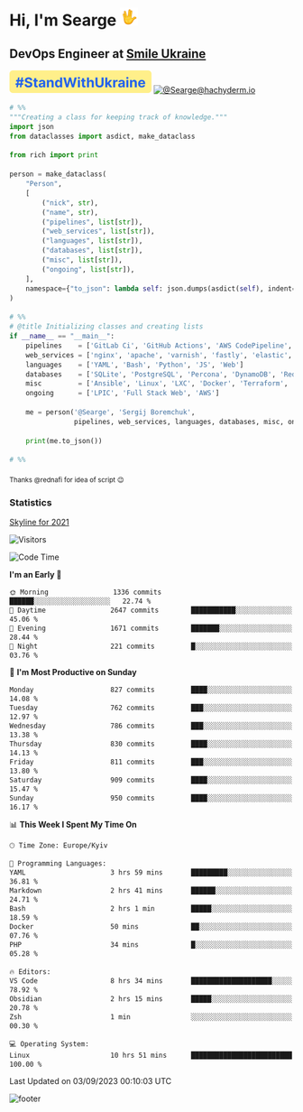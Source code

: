 # Hi, I'm Searge <img src="images/vulcan.webp" style="display: inline-block; margin: 0; height: 2rem" alt="Vulcan salute" />

## DevOps Engineer at [Smile Ukraine](https://smile-ukraine.com/en)

[![Stand With Ukraine](https://raw.githubusercontent.com/vshymanskyy/StandWithUkraine/main/badges/StandWithUkraine.svg)](https://stand-with-ukraine.pp.ua)
<a rel="me" href="https://hachyderm.io/@Searge">![@Searge@hachyderm.io](https://img.shields.io/badge/-@Searge-%232B90D9?logo=mastodon&logoColor=white)</a>

```python
# %%
"""Creating a class for keeping track of knowledge."""
import json
from dataclasses import asdict, make_dataclass

from rich import print

person = make_dataclass(
    "Person",
    [
        ("nick", str),
        ("name", str),
        ("pipelines", list[str]),
        ("web_services", list[str]),
        ("languages", list[str]),
        ("databases", list[str]),
        ("misc", list[str]),
        ("ongoing", list[str]),
    ],
    namespace={"to_json": lambda self: json.dumps(asdict(self), indent=4)},
)

# %%
# @title Initializing classes and creating lists
if __name__ == "__main__":
    pipelines    = ['GitLab Ci', 'GitHub Actions', 'AWS CodePipeline', 'Jenkins']
    web_services = ['nginx', 'apache', 'varnish', 'fastly', 'elastic', 'solr']
    languages    = ['YAML', 'Bash', 'Python', 'JS', 'Web']
    databases    = ['SQLite', 'PostgreSQL', 'Percona', 'DynamoDB', 'Redis']
    misc         = ['Ansible', 'Linux', 'LXC', 'Docker', 'Terraform', 'AWS']
    ongoing      = ['LPIC', 'Full Stack Web', 'AWS']

    me = person('@Searge', 'Sergij Boremchuk',
                pipelines, web_services, languages, databases, misc, ongoing)

    print(me.to_json())

# %%

```

<sub>Thanks @rednafi for idea of script :wink:</sub>

### Statistics

[Skyline for 2021](https://skyline.github.com/Searge/2021)

![Visitors](https://komarev.com/ghpvc/?username=searge&label=Profile%20views&color=0e75b6&style=flat) 
<!--START_SECTION:waka-->
![Code Time](http://img.shields.io/badge/Code%20Time-2%2C196%20hrs%2034%20mins-blue)

**I'm an Early 🐤** 

```text
🌞 Morning                1336 commits        ██████░░░░░░░░░░░░░░░░░░░   22.74 % 
🌆 Daytime                2647 commits        ███████████░░░░░░░░░░░░░░   45.06 % 
🌃 Evening                1671 commits        ███████░░░░░░░░░░░░░░░░░░   28.44 % 
🌙 Night                  221 commits         █░░░░░░░░░░░░░░░░░░░░░░░░   03.76 % 
```
📅 **I'm Most Productive on Sunday** 

```text
Monday                   827 commits         ████░░░░░░░░░░░░░░░░░░░░░   14.08 % 
Tuesday                  762 commits         ███░░░░░░░░░░░░░░░░░░░░░░   12.97 % 
Wednesday                786 commits         ███░░░░░░░░░░░░░░░░░░░░░░   13.38 % 
Thursday                 830 commits         ████░░░░░░░░░░░░░░░░░░░░░   14.13 % 
Friday                   811 commits         ███░░░░░░░░░░░░░░░░░░░░░░   13.80 % 
Saturday                 909 commits         ████░░░░░░░░░░░░░░░░░░░░░   15.47 % 
Sunday                   950 commits         ████░░░░░░░░░░░░░░░░░░░░░   16.17 % 
```


📊 **This Week I Spent My Time On** 

```text
🕑︎ Time Zone: Europe/Kyiv

💬 Programming Languages: 
YAML                     3 hrs 59 mins       █████████░░░░░░░░░░░░░░░░   36.81 % 
Markdown                 2 hrs 41 mins       ██████░░░░░░░░░░░░░░░░░░░   24.71 % 
Bash                     2 hrs 1 min         █████░░░░░░░░░░░░░░░░░░░░   18.59 % 
Docker                   50 mins             ██░░░░░░░░░░░░░░░░░░░░░░░   07.76 % 
PHP                      34 mins             █░░░░░░░░░░░░░░░░░░░░░░░░   05.28 % 

🔥 Editors: 
VS Code                  8 hrs 34 mins       ████████████████████░░░░░   78.92 % 
Obsidian                 2 hrs 15 mins       █████░░░░░░░░░░░░░░░░░░░░   20.78 % 
Zsh                      1 min               ░░░░░░░░░░░░░░░░░░░░░░░░░   00.30 % 

💻 Operating System: 
Linux                    10 hrs 51 mins      █████████████████████████   100.00 % 
```


 Last Updated on 03/09/2023 00:10:03 UTC
<!--END_SECTION:waka-->

![footer](https://capsule-render.vercel.app/api?type=waving&color=gradient&customColorList=14,21&height=82&section=footer)
